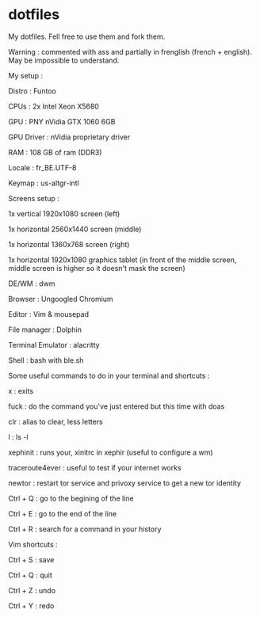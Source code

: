 # dotfiles
My dotfiles. Fell free to use them and fork them.

Warning : commented with ass and partially in frenglish (french + english). May be impossible to understand.

My setup :

Distro : Funtoo

CPUs : 2x Intel Xeon X5680

GPU : PNY nVidia GTX 1060 6GB

GPU Driver : nVidia proprietary driver

RAM : 108 GB of ram (DDR3)

Locale : fr_BE.UTF-8

Keymap : us-altgr-intl

Screens setup :

1x vertical 1920x1080 screen (left)

1x horizontal 2560x1440 screen (middle)

1x horizontal 1360x768 screen (right)

1x horizontal 1920x1080 graphics tablet (in front of the middle screen, middle screen is higher so it doesn't mask the screen)

DE/WM : dwm

Browser : Ungoogled Chromium

Editor : Vim & mousepad

File manager : Dolphin

Terminal Emulator : alacritty

Shell : bash with ble.sh

Some useful commands to do in your terminal and shortcuts :

x :  exits

fuck : do the command you've just entered but this time with doas

clr : alias to clear, less letters

l : ls -l

xephinit : runs your, xinitrc in xephir (useful to configure a wm)

traceroute4ever : useful to test if your internet works

newtor : restart tor service and privoxy service to get a new tor identity

Ctrl + Q : go to the begining of the line

Ctrl + E : go to the end of the line

Ctrl + R : search for a command in your history

Vim shortcuts :

Ctrl + S : save

Ctrl + Q : quit

Ctrl + Z : undo

Ctrl + Y : redo
